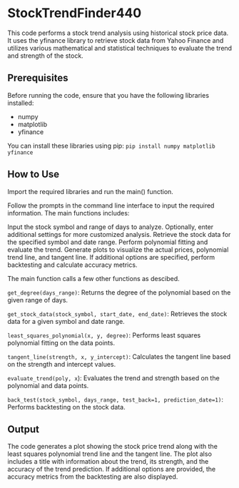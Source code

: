 # StockTrendFinder440

This code performs a stock trend analysis using historical stock price data. It uses the yfinance library to retrieve stock data from Yahoo Finance and utilizes various mathematical and statistical techniques to evaluate the trend and strength of the stock.

## Prerequisites

Before running the code, ensure that you have the following libraries installed:

- numpy
- matplotlib
- yfinance

You can install these libraries using pip: `pip install numpy matplotlib yfinance`

## How to Use

Import the required libraries and run the main() function. 

Follow the prompts in the command line interface to input the required information. The main functions includes:

Input the stock symbol and range of days to analyze. 
Optionally, enter additional settings for more customized analysis. 
Retrieve the stock data for the specified symbol and date range. 
Perform polynomial fitting and evaluate the trend.
Generate plots to visualize the actual prices, polynomial trend line, and tangent line.
If additional options are specified, perform backtesting and calculate accuracy metrics.

The main function calls a few other functions as descibed.

`get_degree(days_range)`: Returns the degree of the polynomial based on the given range of days.

`get_stock_data(stock_symbol, start_date, end_date)`: Retrieves the stock data for a given symbol and date range.

`least_squares_polynomial(x, y, degree)`: Performs least squares polynomial fitting on the data points.

`tangent_line(strength, x, y_intercept)`: Calculates the tangent line based on the strength and intercept values.

`evaluate_trend(poly, x`): Evaluates the trend and strength based on the polynomial and data points.

`back_test(stock_symbol, days_range, test_back=1, prediction_date=1)`: Performs backtesting on the stock data.

## Output

The code generates a plot showing the stock price trend along with the least squares polynomial trend line and the tangent line. 
The plot also includes a title with information about the trend, its strength, and the accuracy of the trend prediction. 
If additional options are provided, the accuracy metrics from the backtesting are also displayed.
